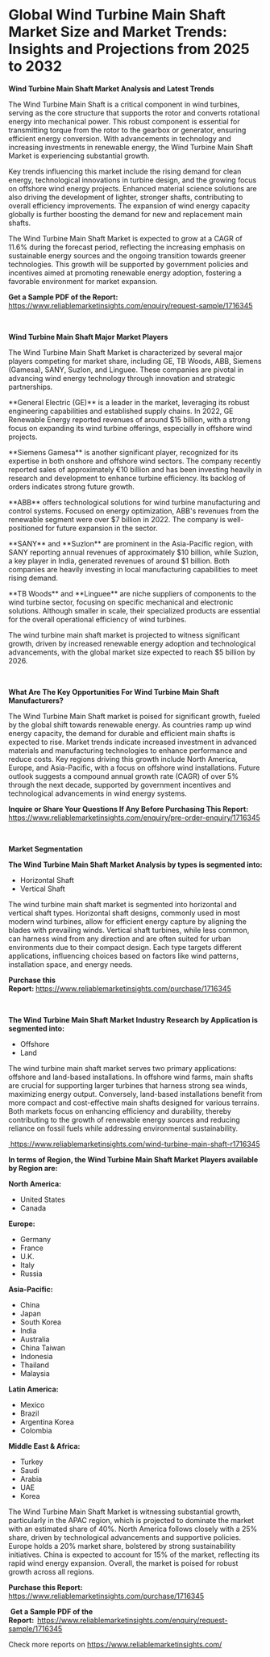 <p><h1>Global Wind Turbine Main Shaft Market Size and Market Trends: Insights and Projections from 2025 to 2032</h1></p><p><strong>Wind Turbine Main Shaft Market Analysis and Latest Trends</strong></p>
<p><p>The Wind Turbine Main Shaft is a critical component in wind turbines, serving as the core structure that supports the rotor and converts rotational energy into mechanical power. This robust component is essential for transmitting torque from the rotor to the gearbox or generator, ensuring efficient energy conversion. With advancements in technology and increasing investments in renewable energy, the Wind Turbine Main Shaft Market is experiencing substantial growth. </p><p>Key trends influencing this market include the rising demand for clean energy, technological innovations in turbine design, and the growing focus on offshore wind energy projects. Enhanced material science solutions are also driving the development of lighter, stronger shafts, contributing to overall efficiency improvements. The expansion of wind energy capacity globally is further boosting the demand for new and replacement main shafts. </p><p>The Wind Turbine Main Shaft Market is expected to grow at a CAGR of 11.6% during the forecast period, reflecting the increasing emphasis on sustainable energy sources and the ongoing transition towards greener technologies. This growth will be supported by government policies and incentives aimed at promoting renewable energy adoption, fostering a favorable environment for market expansion.</p></p>
<p><strong>Get a Sample PDF of the Report:&nbsp;</strong> <a href="https://www.reliablemarketinsights.com/enquiry/request-sample/1716345?utm_campaign=2606&utm_medium=2&utm_source=Github&utm_content=ia&utm_term=08042025&utm_id=wind-turbine-main-shaft">https://www.reliablemarketinsights.com/enquiry/request-sample/1716345</a></p>
<p>&nbsp;</p>
<p><strong>Wind Turbine Main Shaft Major Market Players</strong></p>
<p><p>The Wind Turbine Main Shaft Market is characterized by several major players competing for market share, including GE, TB Woods, ABB, Siemens (Gamesa), SANY, Suzlon, and Linguee. These companies are pivotal in advancing wind energy technology through innovation and strategic partnerships.</p><p>**General Electric (GE)** is a leader in the market, leveraging its robust engineering capabilities and established supply chains. In 2022, GE Renewable Energy reported revenues of around $15 billion, with a strong focus on expanding its wind turbine offerings, especially in offshore wind projects.</p><p>**Siemens Gamesa** is another significant player, recognized for its expertise in both onshore and offshore wind sectors. The company recently reported sales of approximately €10 billion and has been investing heavily in research and development to enhance turbine efficiency. Its backlog of orders indicates strong future growth.</p><p>**ABB** offers technological solutions for wind turbine manufacturing and control systems. Focused on energy optimization, ABB's revenues from the renewable segment were over $7 billion in 2022. The company is well-positioned for future expansion in the sector.</p><p>**SANY** and **Suzlon** are prominent in the Asia-Pacific region, with SANY reporting annual revenues of approximately $10 billion, while Suzlon, a key player in India, generated revenues of around $1 billion. Both companies are heavily investing in local manufacturing capabilities to meet rising demand.</p><p>**TB Woods** and **Linguee** are niche suppliers of components to the wind turbine sector, focusing on specific mechanical and electronic solutions. Although smaller in scale, their specialized products are essential for the overall operational efficiency of wind turbines.</p><p>The wind turbine main shaft market is projected to witness significant growth, driven by increased renewable energy adoption and technological advancements, with the global market size expected to reach $5 billion by 2026.</p></p>
<p>&nbsp;</p>
<p><strong>What Are The Key Opportunities For Wind Turbine Main Shaft Manufacturers?</strong></p>
<p><p>The Wind Turbine Main Shaft market is poised for significant growth, fueled by the global shift towards renewable energy. As countries ramp up wind energy capacity, the demand for durable and efficient main shafts is expected to rise. Market trends indicate increased investment in advanced materials and manufacturing technologies to enhance performance and reduce costs. Key regions driving this growth include North America, Europe, and Asia-Pacific, with a focus on offshore wind installations. Future outlook suggests a compound annual growth rate (CAGR) of over 5% through the next decade, supported by government incentives and technological advancements in wind energy systems.</p></p>
<p><strong>Inquire or Share Your Questions If Any Before Purchasing This Report:</strong> <a href="https://www.reliablemarketinsights.com/enquiry/pre-order-enquiry/1716345?utm_campaign=2606&utm_medium=2&utm_source=Github&utm_content=ia&utm_term=08042025&utm_id=wind-turbine-main-shaft">https://www.reliablemarketinsights.com/enquiry/pre-order-enquiry/1716345</a></p>
<p>&nbsp;</p>
<p><strong>Market Segmentation</strong></p>
<p><strong>The Wind Turbine Main Shaft Market Analysis by types is segmented into:</strong></p>
<p><ul><li>Horizontal Shaft</li><li>Vertical Shaft</li></ul></p>
<p><p>The wind turbine main shaft market is segmented into horizontal and vertical shaft types. Horizontal shaft designs, commonly used in most modern wind turbines, allow for efficient energy capture by aligning the blades with prevailing winds. Vertical shaft turbines, while less common, can harness wind from any direction and are often suited for urban environments due to their compact design. Each type targets different applications, influencing choices based on factors like wind patterns, installation space, and energy needs.</p></p>
<p><strong>Purchase this Report:&nbsp;</strong><a href="https://www.reliablemarketinsights.com/purchase/1716345?utm_campaign=2606&utm_medium=2&utm_source=Github&utm_content=ia&utm_term=08042025&utm_id=wind-turbine-main-shaft">https://www.reliablemarketinsights.com/purchase/1716345</a></p>
<p>&nbsp;</p>
<p><strong>The Wind Turbine Main Shaft Market Industry Research by Application is segmented into:</strong></p>
<p><ul><li>Offshore</li><li>Land</li></ul></p>
<p><p>The wind turbine main shaft market serves two primary applications: offshore and land-based installations. In offshore wind farms, main shafts are crucial for supporting larger turbines that harness strong sea winds, maximizing energy output. Conversely, land-based installations benefit from more compact and cost-effective main shafts designed for various terrains. Both markets focus on enhancing efficiency and durability, thereby contributing to the growth of renewable energy sources and reducing reliance on fossil fuels while addressing environmental sustainability.</p></p>
<p><a href="https://www.reliablemarketinsights.com/wind-turbine-main-shaft-r1716345?utm_campaign=2606&utm_medium=2&utm_source=Github&utm_content=ia&utm_term=08042025&utm_id=wind-turbine-main-shaft">&nbsp;https://www.reliablemarketinsights.com/wind-turbine-main-shaft-r1716345</a></p>
<p><strong>In terms of Region, the Wind Turbine Main Shaft Market Players available by Region are:</strong></p>
<p>
    <p> <strong> North America: </strong>
        <ul>
            <li>United States</li>
            <li>Canada</li>
        </ul>
        </p> 
    <p> <strong> Europe: </strong>
        <ul>
            <li>Germany</li>
            <li>France</li>
            <li>U.K.</li>
            <li>Italy</li>
            <li>Russia</li>
        </ul>
        </p> 
    <p> <strong> Asia-Pacific: </strong>
        <ul>
            <li>China</li>
            <li>Japan</li>
            <li>South Korea</li>
            <li>India</li>
            <li>Australia</li>
            <li>China Taiwan</li>
            <li>Indonesia</li>
            <li>Thailand</li>
            <li>Malaysia</li>
        </ul>
        </p> 
    <p> <strong> Latin America: </strong>
        <ul>
            <li>Mexico</li>
            <li>Brazil</li>
            <li>Argentina Korea</li>
            <li>Colombia</li>
        </ul>
        </p> 
    <p> <strong> Middle East & Africa: </strong>
        <ul>
            <li>Turkey</li>
            <li>Saudi</li>
            <li>Arabia</li>
            <li>UAE</li>
            <li>Korea</li>
        </ul>
    </p>
    </p>
<p><p>The Wind Turbine Main Shaft Market is witnessing substantial growth, particularly in the APAC region, which is projected to dominate the market with an estimated share of 40%. North America follows closely with a 25% share, driven by technological advancements and supportive policies. Europe holds a 20% market share, bolstered by strong sustainability initiatives. China is expected to account for 15% of the market, reflecting its rapid wind energy expansion. Overall, the market is poised for robust growth across all regions.</p></p>
<p><strong>Purchase this Report: </strong><a href="https://www.reliablemarketinsights.com/purchase/1716345?utm_campaign=2606&utm_medium=2&utm_source=Github&utm_content=ia&utm_term=08042025&utm_id=wind-turbine-main-shaft">https://www.reliablemarketinsights.com/purchase/1716345</a></p>
<p>&nbsp;<strong>Get a Sample PDF of the Report:&nbsp;&nbsp;</strong><a href="https://www.reliablemarketinsights.com/enquiry/request-sample/1716345?utm_campaign=2606&utm_medium=2&utm_source=Github&utm_content=ia&utm_term=08042025&utm_id=wind-turbine-main-shaft">https://www.reliablemarketinsights.com/enquiry/request-sample/1716345</a></p>
<p><strong></strong></p>
<p>Check more reports on <a href="https://www.reliablemarketinsights.com/?utm_campaign=2606&utm_medium=2&utm_source=Github&utm_content=ia&utm_term=08042025&utm_id=wind-turbine-main-shaft">https://www.reliablemarketinsights.com/</a></p>
